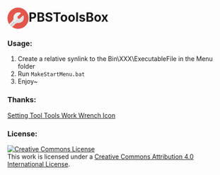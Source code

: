<img src="https://raw.githubusercontent.com/muink/PBSToolsBox/master/icon.png" width = "48" height = "48" alt="PBSToolsBox" align=center />PBSToolsBox
=================

### Usage:
 1. Create a relative synlink to the Bin\XXX\ExecutableFile in the Menu folder
 2. Run `MakeStartMenu.bat`
 3. Enjoy~

### Thanks:
[Setting Tool Tools Work Wrench Icon](https://icons-for-free.com/setting+tool+tools+work+wrench+icon-1320086003640858947)

### License:
<a rel="license" href="http://creativecommons.org/licenses/by/4.0/"><img alt="Creative Commons License" style="border-width:0" src="https://i.creativecommons.org/l/by/4.0/88x31.png" /></a><br />This work is licensed under a <a rel="license" href="http://creativecommons.org/licenses/by/4.0/">Creative Commons Attribution 4.0 International License</a>.
